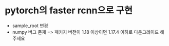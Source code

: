 # pytorch의 faster rcnn으로 구현
- sample_root 변경 
- numpy 버그 존재 => 패키지 버전이 1.18 이상이면 1.17.4 이하로 다운그레이드 해주세요
